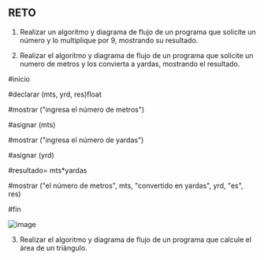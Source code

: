 ## RETO
1. Realizar un algoritmo y diagrama de flujo de un programa que solicite un número y lo multiplique por 9, mostrando su resultado.
   
    

2. Realizar el algoritmo y diagrama de flujo de un programa que solicite un numero de metros y los convierta a yardas, mostrando el resultado.

#inicio

#declarar (mts, yrd, res)float

#mostrar ("ingresa el número de metros")

#asignar (mts)

#mostrar ("ingresa el número de yardas")

#asignar (yrd)

#resultado= mts*yardas

#mostrar ("el número de metros", mts, "convertido en yardas", yrd, "es", res)

#fin
      
![image](https://user-images.githubusercontent.com/104279705/167272101-61871737-a4a0-46b3-8b53-d3499aa189cf.png)

  


3. Realizar el algoritmo y diagrama de flujo de un programa que calcule el área de un triángulo.

 







